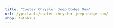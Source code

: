 ```yaml
---
title: "Cueter Chrysler Jeep Dodge Ram"
url: /ypsilanti/cueter-chrysler-jeep-dodge-ram/
shop: Autohaus
---
```

